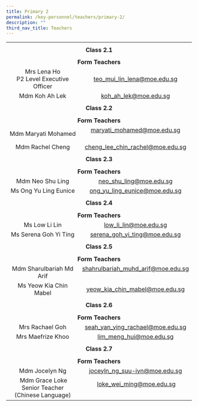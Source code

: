 ```yaml
---
title: Primary 2
permalink: /key-personnel/teachers/primary-2/
description: ""
third_nav_title: Teachers
---
```

<table style="margin-left: auto; margin-right: auto;" border="0" width="100%" cellspacing="0">
<tbody>
<tr>
<td style="text-align: center;" colspan="2" height="41"><strong>Class 2.1</strong></td>
</tr>
<tr style="text-align: center;">
<td colspan="2" height="25"><strong>Form Teachers</strong></td>
</tr>
<tr style="text-align: center;">
<td width="50%">Mrs Lena Ho<br />P2 Level Executive Officer</td>
<td width="50%"><a href="mailto:teo_mui_lin_lena@moe.edu.sg" target="">teo_mui_lin_lena@moe.edu.sg</a></td>
</tr>
<tr style="text-align: center;">
<td>
<div>
<div>Mdm Koh Ah Lek</div>
</div>
</td>
<td><a href="mailto:koh_ah_lek@moe.edu.sg" target="">koh_ah_lek@moe.edu.sg</a></td>
</tr>
<tr style="text-align: center;">
<td colspan="2" height="41"><strong>Class 2.2</strong></td>
</tr>
<tr style="text-align: center;">
<td colspan="2" height="25"><strong>Form Teachers</strong></td>
</tr>
<tr style="text-align: center;">
<td>Mdm Maryati Mohamed</td>
<td><a href="mailto:maryati_mohamed@moe.edu.sg" target="">maryati_mohamed@moe.edu.sg</a><br /><br /></td>
</tr>
<tr style="text-align: center;">
<td>Mdm Rachel Cheng</td>
<td><a href="mailto:cheng_lee_chin_rachel@moe.edu.sg" target="">cheng_lee_chin_rachel@moe.edu.sg</a></td>
</tr>
<tr style="text-align: center;">
<td colspan="2" height="41"><strong>Class 2.3</strong></td>
</tr>
<tr style="text-align: center;">
<td colspan="2" height="25"><strong>Form Teachers</strong></td>
</tr>
<tr style="text-align: center;">
<td>Mdm Neo Shu Ling</td>
<td><a href="mailto:neo_shu_ling@moe.edu.sg" target="">neo_shu_ling@moe.edu.sg</a></td>
</tr>
<tr style="text-align: center;">
<td>
<div>Ms Ong Yu Ling Eunice</div>
</td>
<td><a href="mailto:ong_yu_ling_eunice@moe.edu.sg" target="">ong_yu_ling_eunice@moe.edu.sg</a></td>
</tr>
<tr style="text-align: center;">
<td colspan="2" height="41"><strong>Class 2.4</strong></td>
</tr>
<tr style="text-align: center;">
<td colspan="2" height="25"><strong>Form Teachers</strong></td>
</tr>
<tr style="text-align: center;">
<td width="50%">Ms Low Li Lin</td>
<td width="50%"><a href="mailto:low_li_lin@moe.edu.sg" target="">low_li_lin@moe.edu.sg</a></td>
</tr>
<tr style="text-align: center;">
<td>Ms Serena Goh Yi Ting</td>
<td><a href="mailto:serena_goh_yi_ting@moe.edu.sg" target="">serena_goh_yi_ting@moe.edu.sg</a></td>
</tr>
<tr style="text-align: center;">
<td colspan="2" height="41"><strong>Class 2.5</strong></td>
</tr>
<tr style="text-align: center;">
<td colspan="2" height="25"><strong>Form Teachers</strong></td>
</tr>
<tr style="text-align: center;">
<td>Mdm Sharulbariah Md Arif</td>
<td><a href="mailto:shahrulbariah_muhd_arif@moe.edu.sg" target="">shahrulbariah_muhd_arif@moe.edu.sg</a><br /><br /></td>
</tr>
<tr style="text-align: center;">
<td>
<div>Ms Yeow Kia Chin Mabel</div>
</td>
<td><a href="mailto:yeow_kia_chin_mabel@moe.edu.sg" target="">yeow_kia_chin_mabel@moe.edu.sg</a></td>
</tr>
<tr style="text-align: center;">
<td colspan="2" height="41"><strong>Class 2.6</strong></td>
</tr>
<tr style="text-align: center;">
<td colspan="2" height="25"><strong>Form Teachers</strong></td>
</tr>
<tr style="text-align: center;">
<td>
<div>Mrs Rachael Goh</div>
</td>
<td><a href="mailto:seah_yan_ying_rachael@moe.edu.sg" target="">seah_yan_ying_rachael@moe.edu.sg</a></td>
</tr>
<tr style="text-align: center;">
<td>Mrs Maefrize Khoo</td>
<td><a href="mailto:lim_meng_hui@moe.edu.sg" target="">lim_meng_hui@moe.edu.sg</a></td>
</tr>
<tr style="text-align: center;">
<td colspan="2" height="41"><strong>Class 2.7</strong></td>
</tr>
<tr style="text-align: center;">
<td colspan="2" height="25"><strong>Form Teachers</strong></td>
</tr>
<tr style="text-align: center;">
<td>Mdm Jocelyn Ng</td>
<td><a href="mailto:joceyln_ng_suu-iyn@moe.edu.sg" target="">joceyln_ng_suu-iyn@moe.edu.sg</a></td>
</tr>
<tr style="text-align: center;">
<td>&nbsp;Mdm Grace Loke<br />Senior Teacher (Chinese Language)</td>
<td>&nbsp;<a href="mailto:loke_wei_ming@moe.edu.sg" target="">loke_wei_ming@moe.edu.sg</a><br /><br /></td>
</tr>
</tbody>
</table>